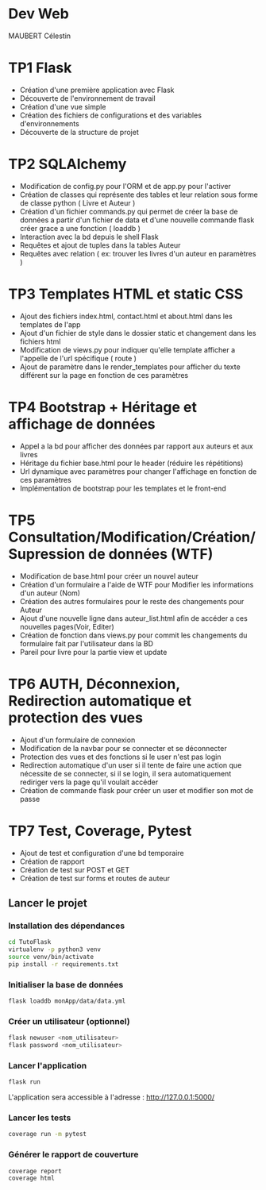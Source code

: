 # Dev Web

MAUBERT Célestin



# TP1 Flask

- Création d'une première application avec Flask
- Découverte de l'environnement de travail
- Création d'une vue simple
- Création des fichiers de configurations et des variables d'environnements
- Découverte de la structure de projet

# TP2 SQLAlchemy

- Modification de config.py pour l'ORM et de app.py pour l'activer
- Création de classes qui représente des tables et leur relation sous forme de classe python ( Livre et Auteur )
- Création d'un fichier commands.py qui permet de créer la base de données a partir d'un fichier de data et d'une nouvelle commande flask créer grace a une fonction ( loaddb )
- Interaction avec la bd depuis le shell Flask
- Requêtes et ajout de tuples dans la tables Auteur
- Requêtes avec relation ( ex: trouver les livres d'un auteur en paramètres )

# TP3 Templates HTML et static CSS

- Ajout des fichiers index.html, contact.html et about.html dans les templates de l'app
- Ajout d'un fichier de style dans le dossier static et changement dans les fichiers html
- Modification de views.py pour indiquer qu'elle template afficher a l'appelle de l'url spécifique ( route )
- Ajout de paramètre dans le render_templates pour afficher du texte différent sur la page en fonction de ces paramètres

# TP4 Bootstrap + Héritage et affichage de données

- Appel a la bd pour afficher des données par rapport aux auteurs et aux livres
- Héritage du fichier base.html pour le header (réduire les répétitions)
- Url dynamique avec paramètres pour changer l'affichage en fonction de ces paramètres
- Implémentation de bootstrap pour les templates et le front-end 

# TP5 Consultation/Modification/Création/Supression de données (WTF)

- Modification de base.html pour créer un nouvel auteur
- Création d'un formulaire a l'aide de WTF pour Modifier les informations d'un auteur (Nom)
- Création des autres formulaires pour le reste des changements pour Auteur
- Ajout d'une nouvelle ligne dans auteur_list.html afin de accéder a ces nouvelles pages(Voir, Editer)
- Création de fonction dans views.py pour commit les changements du formulaire fait par l'utilisateur dans la BD
- Pareil pour livre pour la partie view et update

# TP6 AUTH, Déconnexion, Redirection automatique et protection des vues

- Ajout d'un formulaire de connexion
- Modification de la navbar pour se connecter et se déconnecter
- Protection des vues et des fonctions si le user n'est pas login
- Redirection automatique d'un user si il tente de faire une action que nécessite de se connecter, si il se login, il sera automatiquement rediriger vers la page qu'il voulait accéder
- Création de commande flask pour créer un user et modifier son mot de passe

# TP7 Test, Coverage, Pytest

- Ajout de test et configuration d'une bd temporaire
- Création de rapport
- Création de test sur POST et GET
- Création de test sur forms et routes de auteur

## Lancer le projet

### Installation des dépendances

```bash
cd TutoFlask
virtualenv -p python3 venv
source venv/bin/activate  
pip install -r requirements.txt
```

### Initialiser la base de données

```bash
flask loaddb monApp/data/data.yml
```

### Créer un utilisateur (optionnel)

```bash
flask newuser <nom_utilisateur>
flask password <nom_utilisateur>
```

### Lancer l'application

```bash
flask run
```

L'application sera accessible à l'adresse : <http://127.0.0.1:5000/>

### Lancer les tests

```bash
coverage run -m pytest
```

### Générer le rapport de couverture

```bash
coverage report
coverage html
```
